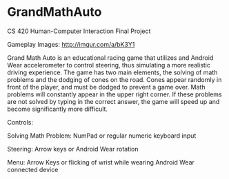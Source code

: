 # GrandMathAuto
CS 420 Human-Computer Interaction Final Project

Gameplay Images: http://imgur.com/a/bK3Y1

Grand Math Auto is an educational racing game that utilizes and Android Wear accelerometer to control steering, thus simulating a more realistic driving experience. The game has two main elements, the solving of math problems and the dodging of cones on the road. Cones appear randomly in front of the player, and must be dodged to prevent a game over. Math problems will constantly appear in the upper right corner. If these problems are not solved by typing in the correct answer, the game will speed up and become significantly more difficult.

Controls:

Solving Math Problem: NumPad or regular numeric keyboard input

Steering: Arrow keys or Android Wear rotation

Menu: Arrow Keys or flicking of wrist while wearing Android Wear connected device
